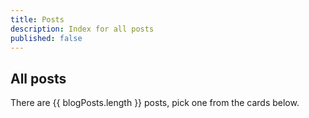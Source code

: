 ```yaml
---
title: Posts
description: Index for all posts
published: false
---
```


<script setup>
    import { data as blogPosts } from "./posts.data.mts"
    import ArticleList from "../.vitepress/theme/ArticleList.vue"
</script>

## All posts

There are {{ blogPosts.length }} posts, pick one from the cards below.

<ArticleList :posts="blogPosts" />